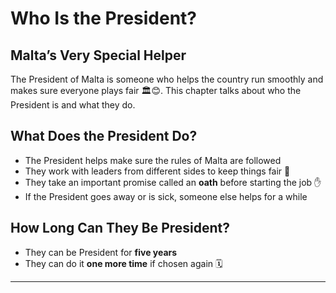 # Who Is the President?

## Malta’s Very Special Helper

The President of Malta is someone who helps the country run smoothly and makes sure everyone plays fair 🏛️😊. This chapter talks about who the President is and what they do.

## What Does the President Do?

- The President helps make sure the rules of Malta are followed
- They work with leaders from different sides to keep things fair 🤝
- They take an important promise called an **oath** before starting the job ✋
- If the President goes away or is sick, someone else helps for a while

## How Long Can They Be President?

- They can be President for **five years**
- They can do it **one more time** if chosen again 🗓️

---
